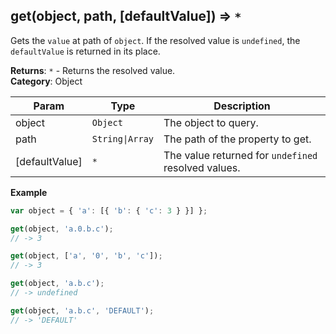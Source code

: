 <a name="get"></a>

## get(object, path, [defaultValue]) ⇒ <code>\*</code>

Gets the `value` at path of `object`. If the resolved value is `undefined`, the `defaultValue` is returned in its place.

**Returns**: <code>\*</code> - Returns the resolved value.  
**Category**: Object

| Param | Type | Description |
| --- | --- | --- |
| object | <code>Object</code> | The object to query. |
| path | <code>String\|Array</code> | The path of the property to get. |
| [defaultValue] | <code>\*</code> | The value returned for `undefined` resolved values. |

**Example**
```js
var object = { 'a': [{ 'b': { 'c': 3 } }] };

get(object, 'a.0.b.c');
// -> 3

get(object, ['a', '0', 'b', 'c']);
// -> 3

get(object, 'a.b.c');
// -> undefined

get(object, 'a.b.c', 'DEFAULT');
// -> 'DEFAULT'
```
